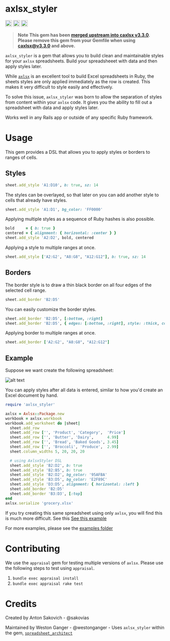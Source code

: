 # axlsx_styler

<a href="https://badge.fury.io/rb/axlsx_styler" target="_blank"><img height="21" style='border:0px;height:21px;' border='0' src="https://badge.fury.io/rb/axlsx_styler.svg" alt="Gem Version"></a>
<a href='https://github.com/axlsx-styler-gem/axlsx_styler/actions' target='_blank'><img src="https://github.com/axlsx-styler-gem/axlsx_styler/workflows/Tests/badge.svg" style="max-width:100%;" height='21' style='border:0px;height:21px;' border='0' alt="CI Status"></a>
<a href='https://rubygems.org/gems/axlsx_styler' target='_blank'><img height='21' style='border:0px;height:21px;' src='https://img.shields.io/gem/dt/axlsx_styler?color=brightgreen&label=Rubygems%20Downloads' border='0' alt='RubyGems Downloads' /></a>

> **Note**
> **This gem has been [merged upstream into caxlsx v3.3.0](https://github.com/caxlsx/caxlsx/blob/master/CHANGELOG.md#v3.3.0). Please remove this gem from your Gemfile when using caxlsx@v3.3.0 and above.**

`axlsx_styler` is a gem that allows you to build clean and maintainable styles for your `axlsx` spreadsheets. Build your spreadsheeet with data and then apply styles later.

While [`axlsx`](https://github.com/caxlsx/caxlsx) is an excellent tool to build Excel spreadsheets in Ruby, the sheets styles are only applied immediately as the row is created. This makes it very difficult to style easily and effectively.

To solve this issue, `axlsx_styler` was born to allow the separation of styles from content within your `axlsx` code. It gives you the ability to fill out a spreadsheet with data and apply styles later. 

Works well in any Rails app or outside of any specific Ruby framework.

# Usage

This gem provides a DSL that allows you to apply styles or borders to ranges of cells.

## Styles

```ruby
sheet.add_style 'A1:D10', b: true, sz: 14
```

The styles can be overlayed, so that later on you can add another style to cells that already have styles.

```ruby
sheet.add_style 'A1:D1', bg_color: 'FF0000'
```

Applying multiple styles as a sequence of Ruby hashes is also possible.

```ruby
bold     = { b: true }
centered = { alignment: { horizontal: :center } }
sheet.add_style 'A2:D2', bold, centered
```

Applying a style to multiple ranges at once.

```ruby
sheet.add_style ['A2:G2', "A8:G8", "A12:G12"], b: true, sz: 14
```

## Borders

The border style is to draw a thin black border on all four edges of the selected cell range.

```ruby
sheet.add_border 'B2:D5'
```

You can easily customize the border styles.

```ruby
sheet.add_border 'B2:D5', [:bottom, :right]
sheet.add_border 'B2:D5', { edges: [:bottom, :right], style: :thick, color: 'FF0000' }
```

Applying border to multiple ranges at once.

```ruby
sheet.add_border ['A2:G2', "A8:G8", "A12:G12"]
```


## Example

Suppose we want create the following spreadsheet:

![alt text](./spreadsheet.png "Sample Spreadsheet")

You can apply styles after all data is entered, similar to how you'd create an Excel document by hand.

```ruby
require 'axlsx_styler'

axlsx = Axlsx::Package.new
workbook = axlsx.workbook
workbook.add_worksheet do |sheet|
  sheet.add_row
  sheet.add_row ['', 'Product', 'Category',  'Price']
  sheet.add_row ['', 'Butter', 'Dairy',      4.99]
  sheet.add_row ['', 'Bread', 'Baked Goods', 3.45]
  sheet.add_row ['', 'Broccoli', 'Produce',  2.99]
  sheet.column_widths 5, 20, 20, 20

  # using AxlsxStyler DSL
  sheet.add_style 'B2:D2', b: true
  sheet.add_style 'B2:B5', b: true
  sheet.add_style 'B2:D2', bg_color: '95AFBA'
  sheet.add_style 'B3:D5', bg_color: 'E2F89C'
  sheet.add_style 'D3:D5', alignment: { horizontal: :left }
  sheet.add_border 'B2:D5'
  sheet.add_border 'B3:D3', [:top]
end
axlsx.serialize 'grocery.xlsx'
```

If you try creating this same spreadsheet using only `axlsx`, you will find this is much more difficult. See this [See this example](./examples/vanilla_axlsx.md)

For more examples, please see the [examples folder](./examples/)

# Contributing

We use the `appraisal` gem for testing multiple versions of `axlsx`. Please use the following steps to test using `appraisal`.

1. `bundle exec appraisal install`
2. `bundle exec appraisal rake test`

# Credits

Created by Anton Sakovich - @sakovias

Maintained by Weston Ganger - @westonganger - Uses `axlsx_styler` within the gem,  [`spreadsheet_architect`](https://github.com/westonganger/spreadsheet_architect)
